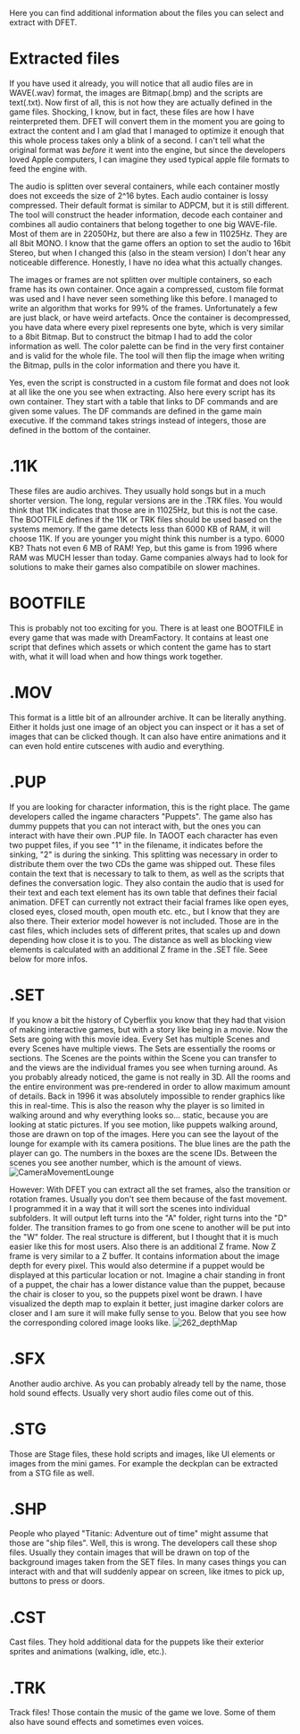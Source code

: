 Here you can find additional information about the files you can select and extract with DFET.

# Extracted files
If you have used it already, you will notice that all audio files are in WAVE(.wav) format, the images are Bitmap(.bmp) and the scripts are text(.txt).
Now first of all, this is not how they are actually defined in the game files. Shocking, I know, but in fact, these files are how I have reinterpreted them.
DFET will convert them in the moment you are going to extract the content and I am glad that I managed to optimize it enough that this whole process takes only a blink of a second.
I can't tell what the original format was *before* it went into the engine, but since the developers loved Apple computers, I can imagine they used typical apple file formats to feed the engine with.

The audio is splitten over several containers, while each container mostly does not exceeds the size of 2^16 bytes.
Each audio container is lossy compressed. Their default format is similar to ADPCM, but it is still different.
The tool will construct the header information, decode each container and combines all audio containers that belong together to one big WAVE-file.
Most of them are in 22050Hz, but there are also a few in 11025Hz. They are all 8bit MONO. I know that the game offers an option to set the audio to 16bit Stereo,
but when I changed this (also in the steam version) I don't hear any noticeable difference. Honestly, I have no idea what this actually changes.

The images or frames are not splitten over multiple containers, so each frame has its own container.
Once again a compressed, custom file format was used and I have never seen something like this before.
I managed to write an algorithm that works for 99% of the frames. Unfortunately a few are just black, or have weird artefacts.
Once the container is decompressed, you have data where every pixel represents one byte, which is very similar to a 8bit Bitmap.
But to construct the bitmap I had to add the color information as well. The color palette can be find in the very first container and is valid for the whole file.
The tool will then flip the image when writing the Bitmap, pulls in the color information and there you have it.

Yes, even the script is constructed in a custom file format and does not look at all like the one you see when extracting.
Also here every script has its own container.
They start with a table that links to DF commands and are given some values. The DF commands are defined in the game main executive.
If the command takes strings instead of integers, those are defined in the bottom of the container.

# .11K
These files are audio archives. They usually hold songs but in a much shorter version. The long, regular versions are in the .TRK files.
You would think that 11K indicates that those are in 11025Hz, but this is not the case.
The BOOTFILE defines if the 11K or TRK files should be used based on the systems memory. If the game detects less than 6000 KB of RAM, it will choose 11K. If you are younger you might think this number is a typo. 6000 KB? Thats not even 6 MB of RAM! Yep, but this game is from 1996 where RAM was MUCH lesser than today.
Game companies always had to look for solutions to make their games also compatibile on slower machines.

# BOOTFILE
This is probably not too exciting for you. There is at least one BOOTFILE in every game that was made with DreamFactory.
It contains at least one script that defines which assets or which content the game has to start with, what it will load when and how things work together.

# .MOV
This format is a little bit of an allrounder archive. It can be literally anything. Either it holds just one image of an object you can inspect or
it has a set of images that can be clicked though. It can also have entire animations and it can even hold entire cutscenes with audio and everything.

# .PUP
If you are looking for character information, this is the right place. The game developers called the ingame characters "Puppets".
The game also has dummy puppets that you can not interact with, but the ones you can interact with have their own .PUP file.
In TAOOT each character has even two puppet files, if you see "1" in the filename, it indicates before the sinking, "2" is during the sinking.
This splitting was necessary in order to distribute them over the two CDs the game was shipped out.
These files contain the text that is necessary to talk to them, as well as the scripts that defines the conversation logic.
They also contain the audio that is used for their text and each text element has its own table that defines their facial animation.
DFET can currently not extract their facial frames like open eyes, closed eyes, closed mouth, open mouth etc. etc., but I know that they are also there.
Their exterior model however is not included. Those are in the cast files, which includes sets of different prites, that scales up and down depending how close it is to you. The distance as well as blocking view elements is calculated with an additional Z frame in the .SET file. Seee below for more infos.

# .SET
If you know a bit the history of Cyberflix you know that they had that vision of making interactive games, but with a story like being in a movie.
Now the Sets are going with this movie idea. Every Set has multiple Scenes and every Scenes have multiple views.
The Sets are essentially the rooms or sections. The Scenes are the points within the Scene you can transfer to and the views are the individual frames you see when turning around.
As you probably already noticed, the game is not really in 3D.
All the rooms and the entire environment was pre-rendered in order to allow maximum amount of details.
Back in 1996 it was absolutely impossible to render graphics like this in real-time. This is also the reason why the player is so limited in walking around
and why everything looks so... static, because you are looking at static pictures. If you see motion, like puppets walking around, those are drawn on top of the images.
Here you can see the layout of the lounge for example with its camera positions. The blue lines are the path the player can go. The numbers in the boxes are the scene IDs. Between the scenes you see another number, which is the amount of views.
![CameraMovementLounge](https://user-images.githubusercontent.com/75583358/148464272-1e797730-9504-41e6-ae67-53b72c770bc5.png)

However: With DFET you can extract all the set frames, also the transition or rotation frames. Usually you don't see them because of the fast movement.
I programmed it in a way that it will sort the scenes into individual subfolders. It will output left turns into the "A" folder, right turns into the "D" folder.
The transition frames to go from one scene to another will be put into the "W" folder. The real structure is different, but I thought that it is much easier like this for most users. Also there is an additional Z frame. Now Z frame is very similar to a Z buffer. It contains information about the image depth for every pixel. This would also determine if a puppet would be displayed at this particular location or not. Imagine a chair standing in front of a puppet, the chair has a lower distance value than the puppet, because the chair is closer to you, so the puppets pixel wont be drawn.
I have visualized the depth map to explain it better, just imagine darker colors are closer and I am sure it will make fully sense to you. Below that you see how the corresponding colored image looks like.
![262_depthMap](https://user-images.githubusercontent.com/75583358/148464307-0435d674-855d-4b90-81f5-779df2927d3c.png)

# .SFX
Another audio archive. As you can probably already tell by the name, those hold sound effects. Usually very short audio files come out of this.

# .STG
Those are Stage files, these hold scripts and images, like UI elements or images from the mini games. For example the deckplan can be extracted from a STG file as well.

# .SHP
People who played "Titanic: Adventure out of time" might assume that those are "ship files". Well, this is wrong. The developers call these shop files. Usually they contain images that will be drawn on top of the background images taken from the SET files. In many cases things you can interact with and that will suddenly appear on screen, like itmes to pick up, buttons to press or doors.

# .CST
Cast files. They hold additional data for the puppets like their exterior sprites and animations (walking, idle, etc.).

# .TRK
Track files! Those contain the music of the game we love. Some of them also have sound effects and sometimes even voices. 

